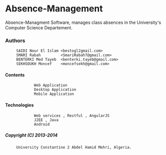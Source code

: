 Absence-Management
=================

Absence-Managment Software, manages class absences in the University's Computer Science Departement.

### Authors           
		 SAIDI Nour El Islam <bestogl2gmail.com>
		 SMARI Rabah         <SmariRabah7@gmail.com>
		 BENTERKI Med Tayeb  <benterki.tayeb@gmail.com>
		 SEKHSOUKH Moncef    <moncefsekh@gmail.com>

#### Contents
                 Web Application
                 Desktop Application 
                 Mobile Application
                 
#### Technologies
                 Web services , Restful , AngularJS
                 J2EE , Java 
                 Android 
                 
##### Copyright (C) 2013-2014
		 University Constantine 2 Abdel Hamid Mehri, Algeria.
